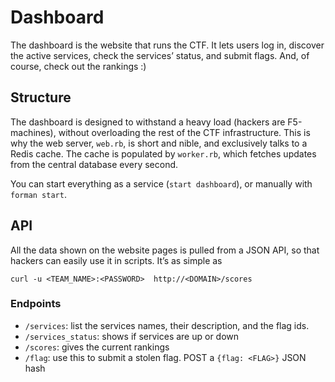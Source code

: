Dashboard
=========

The dashboard is the website that runs the CTF. It lets users log in, discover the active services, check the services’ status, and submit flags. And, of course, check out the rankings :)


Structure
---------
The dashboard is designed to withstand a heavy load (hackers are F5-machines), without overloading the rest of the CTF infrastructure. This is why the web server, ```web.rb```, is short and nible, and exclusively talks to a Redis cache. The cache is populated by ```worker.rb```, which fetches updates from the central database every second.

You can start everything as a service (```start dashboard```), or manually with ```forman start```.


API
---

All the data shown on the website pages is pulled from a JSON API, so that hackers can easily use it in scripts.
It’s as simple as
```
curl -u <TEAM_NAME>:<PASSWORD>  http://<DOMAIN>/scores
```
### Endpoints

* ```/services```: list the services names, their description, and the flag ids.
* ```/services_status```: shows if services are up or down
* ```/scores```: gives the current rankings
* ```/flag```: use this to submit a stolen flag. POST a ```{flag: <FLAG>}``` JSON hash
